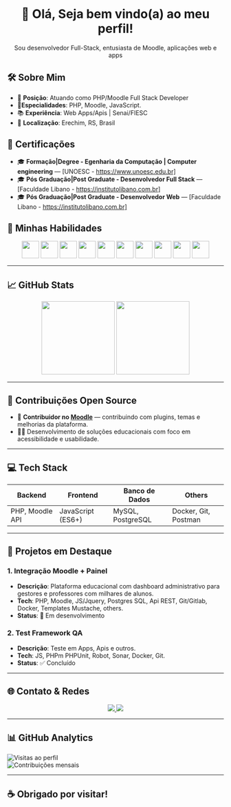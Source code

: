 <h1 align="center">👋 Olá, Seja bem vindo(a) ao meu perfil!</h1>

<p align="center">Sou desenvolvedor Full-Stack, entusiasta de Moodle, aplicações web e apps</p>

## 🛠️ Sobre Mim

- 🎯 **Posição**: Atuando como PHP/Moodle Full Stack Developer  
- 💪**Especialidades**: PHP, Moodle, JavaScript.
- 📚 **Experiência**: Web Apps/Apis | Senai/FIESC
- 📌 **Localização**: Erechim, RS, Brasil  

## 💼 Certificações

- 🎓 **Formação|Degree - Egenharia da Computação | Computer engineering** — [UNOESC - https://www.unoesc.edu.br]  
- 🎓 **Pós Graduação|Post Graduate - Desenvolvedor Full Stack** — [Faculdade Libano - https://institutolibano.com.br]  
- 🎓 **Pós Graduação|Post Graduate - Desenvolvedor Web** — [Faculdade Libano - https://institutolibano.com.br]

## 🚀 Minhas Habilidades

<div align="center">
  <img src="https://cdn.jsdelivr.net/gh/devicons/devicon/icons/php/php-original.svg" height="40" width="40" />
  <img src="https://cdn.jsdelivr.net/gh/devicons/devicon/icons/moodle/moodle-original.svg" height="40" width="40" />
  <img src="https://cdn.jsdelivr.net/gh/devicons/devicon/icons/javascript/javascript-original.svg" height="40" width="40" />
  <img src="https://cdn.jsdelivr.net/gh/devicons/devicon/icons/html5/html5-original.svg" height="40" width="40" />
  <img src="https://cdn.jsdelivr.net/gh/devicons/devicon/icons/css3/css3-original.svg" height="40" width="40" />
  <img src="https://cdn.jsdelivr.net/gh/devicons/devicon/icons/postgresql/postgresql-original.svg" height="40" width="40" />
  <img src="https://cdn.jsdelivr.net/gh/devicons/devicon/icons/linux/linux-original.svg" height="40" width="40" />
  <img src="https://cdn.jsdelivr.net/gh/devicons/devicon/icons/docker/docker-original.svg" height="40" width="40" />
  <img src="https://cdn.jsdelivr.net/gh/devicons/devicon/icons/git/git-original.svg" height="40" width="40" />
  <img src="https://cdn.jsdelivr.net/gh/devicons/devicon/icons/bash/bash-original.svg" height="40" width="40" />
</div>

---

## 📈 GitHub Stats

<div align="center">
  <img height="170" src="https://github-readme-stats.vercel.app/api?username=JeanSotoriva&theme=tokyonight&show_icons=true&hide_border=true" />
  <img height="170" src="https://github-readme-stats.vercel.app/api/top-langs/?username=JeanSotoriva&layout=compact&theme=tokyonight&hide_border=true" />
</div>

---

## 🧩 Contribuições Open Source

- 🧡 **Contribuidor no [Moodle](https://moodle.org/)** — contribuindo com plugins, temas e melhorias da plataforma.
- 👨‍🏫 Desenvolvimento de soluções educacionais com foco em acessibilidade e usabilidade.

---

## 💻 Tech Stack

| Backend         | Frontend         | Banco de Dados     | Others          |
|----------------|------------------|--------------------|------------------|
| PHP, Moodle API| JavaScript (ES6+)| MySQL, PostgreSQL  | Docker, Git, Postman|

---

## 🚀 Projetos em Destaque

### 1. Integração Moodle + Painel
- **Descrição**: Plataforma educacional com dashboard administrativo para gestores e professores com milhares de alunos.
- **Tech**: PHP, Moodle, JS/Jquery, Postgres SQL, Api REST, Git/Gitlab, Docker, Templates Mustache, others.
- **Status**: 🚧 Em desenvolvimento

### 2. Test Framework QA
- **Descrição**: Teste em Apps, Apis e outros.
- **Tech**: JS, PHPm PHPUnit, Robot, Sonar, Docker, Git.
- **Status**: ✅ Concluído

---

## 🌐 Contato & Redes

<div align="center">
  <a href="https://www.linkedin.com/in/jean-sotoriva-7b4442142/" target="_blank">
    <img src="https://img.shields.io/badge/-LinkedIn-0A66C2?style=for-the-badge&logo=linkedin&logoColor=white" />
  </a>
  <a href="mailto:jean.sotoriva@email.com">
    <img src="https://img.shields.io/badge/-Gmail-D14836?style=for-the-badge&logo=gmail&logoColor=white" />
  </a>
</div>

---

## 📊 GitHub Analytics

![Visitas ao perfil](https://komarev.com/ghpvc/?username=SeuUsuario&color=blueviolet)  
![Contribuições mensais](https://github-readme-activity-graph.cyclic.app/graph?username=JeanSotoriva&theme=react-dark&bg_color=000000)  

---

## ☕ Obrigado por visitar!
